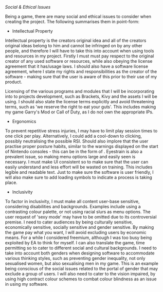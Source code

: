 *Social & Ethical Issues*

Being a game, there are many social and ethical issues to consider when creating the project. The following summarises them in point-form:

- Intellectual Property

Intellectual property is the creators original idea and all of the creators original ideas belong to him and cannot be infringed on by any other people, and therefore I will have to take this into account when using tools and resources in my project. Firstly I must must pay respect to the original creator of any used software or resources, while also obeying the license agreement that it has/usage laws.
I should also have a software license agreement, where I state my rights and responsibilities as the creator of the software - making sure that the user is aware of this prior to their use of my product.

Licensing of the various programs and modules that I will be incorporating into to projects development, such as Brackets, Kivy and the assets I will be using. I should also state the license terms explicitly and avoid threatening terms, such as 'we reserve the right to eat your guts'. This includes making my game Garry's Mod or Call of Duty, as I do not own the appropriate IPs.



- Ergonomics

To prevent repetitive stress injuries, I may have to limit play session times to one click per play. Alternatively, I could add a cool-down to clicking, possibly neutralising the possible RSI. Should also implore that the user practise proper posture habits, similar to the warnings displayed on the start of Nintendo consoles - this can be in the form of . Eyestrain is also a prevalent issue, so making menu options large and easily seen is necessary. I must make UI consistent so to make sure that the user can easily understand and less effort will be wasted on training. This includes legible and readable text. Just to make sure the software is user friendly, I will also make sure to add loading symbols to indicate a process is taking place.



- Inclusivity

To factor in inclusivity, I must make all content user-base sensitive, considering disabilities and backgrounds. Examples include using a contrasting colour palette, or not using racial slurs as menu options. The user request of 'sexy mode' may have to be omitted due to its controversial premise. I need to cater audiences by being culturally sensitive, economically sensitive, socially sensitive and gender sensitive. By making the game pay what you want, I will avoid excluding users by economic means. For a while I considered freemium, although I was too busy being exploited by EA to think for myself. I can also translate the game, time permitting so to cater to different social and cultural backgrounds. I need to take into account both genders when designing software to accommodate various thinking styles, such as preventing gender inequality, not only sexualised women, but also sexualising men in my game. This is an example being conscious of the social issues related to the portal of gender that may exclude a group of users. I will also need to cater to the vision impaired, by using high contract colour schemes to combat colour blindness as an issue in using my software.